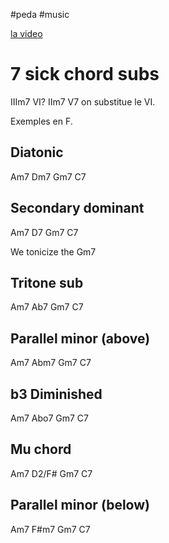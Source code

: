 #peda #music

[la video](https://www.youtube.com/watch?v=hWCX9-DnMG0)

# 7 sick chord subs

IIIm7 VI? IIm7 V7 on substitue le VI.

Exemples en F.

## Diatonic

Am7 Dm7 Gm7 C7

## Secondary dominant

Am7 D7 Gm7 C7

We tonicize the Gm7

## Tritone sub

Am7 Ab7 Gm7 C7

## Parallel minor (above)

Am7 Abm7 Gm7 C7

## b3 Diminished

Am7 Abo7 Gm7 C7

## Mu chord

Am7 D2/F# Gm7 C7

## Parallel minor (below)

Am7 F#m7 Gm7 C7
